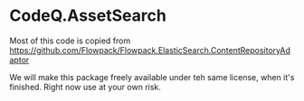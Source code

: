 # CodeQ.AssetSearch

Most of this code is copied from https://github.com/Flowpack/Flowpack.ElasticSearch.ContentRepositoryAdaptor

We will make this package freely available under teh same license, when it's finished. Right now use at your own risk.
